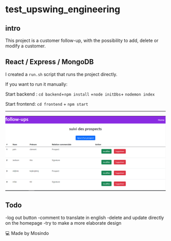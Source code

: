 # test_upswing_engineering

## intro
This project is a customer follow-up, with the possibility to add, delete or modify a customer.


## React / Express / MongoDB
I created a `run.sh` script that runs the project directly.

If you want to run it manually: 

Start backend : `cd backend`+`npm install` +`node initDbs`+ `nodemon index`


Start frontend: `cd frontend` + `npm start`

_____________________________

![Alt text](./frontend/public/homepage.png "Screenshot")

## Todo
-log out button
-comment to translate in english
-delete and update directly on the homepage
-try to make a more elaborate design

  
💻 Made by Mosindo